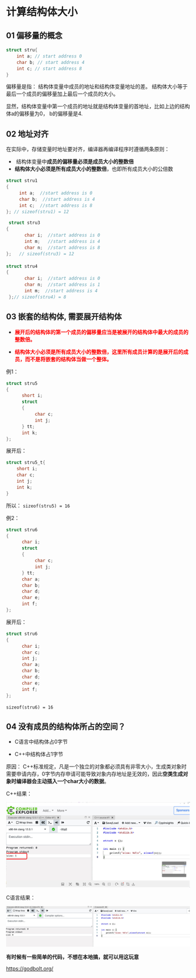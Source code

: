# 计算结构体大小

## 01 偏移量的概念

```c
struct stru{
    int a; // start address 0
    char b; // start address 4
    int c; // start address 8
}
```

偏移量是指： 结构体变量中成员的地址和结构体变量地址的差。 结构体大小等于最后一个成员的偏移量加上最后一个成员的大小。

显然，结构体变量中第一个成员的地址就是结构体变量的首地址，比如上边的结构体a的偏移量为0， b的偏移量是4.

## 02 地址对齐

在实际中，存储变量时地址要对齐，编译器再编译程序时遵循两条原则：

-  结构体变量中**成员的偏移量必须是成员大小的整数倍**
- **结构体大小必须是所有成员大小的整数倍**，也即所有成员大小的公倍数

```c
struct stru1  
{  
     int a;  //start address is 0
     char b;  //start address is 4
     int c;  //start address is 8
}; // sizeof(stru1) = 12
```

```c
 struct stru3  
{   
       char i;  //start address is 0 
       int m;   //start address is 4
       char n;  //start address is 8
};   // sizeof(stru3) = 12

struct stru4  
{  
       char i;  //start address is 0
       char n;  //start address is 1
       int m;  //start address is 4
 };// sizeof(stru4) = 8
```

## 03 嵌套的结构体, 需要展开结构体

- **<font color='red'>展开后的结构体的第一个成员的偏移量应当是被展开的结构体中最大的成员的整数倍。</font>**

- **<font color='red'>结构体大小必须是所有成员大小的整数倍，这里所有成员计算的是展开后的成员，而不是将嵌套的结构体当做一个整体。</font>**

例1： 

```c
struct stru5  
{  
      short i;  
      struct   
      {  
           char c;  
           int j;  
      } tt;   
      int k;  
};
```

展开后：

```c
struct stru5_t{
    short i;
    char c;
    int j;
    int k;
}
```

所以： `sizeof(stru5) = 16`

例2：

```c
struct stru6  
{  
      char i;  
      struct   
      {  
           char c;  
           int j;  
      } tt;   
      char a;  
      char b;  
      char d;  
      char e;  
      int f;  
};
```

展开后：

```c
struct stru6  
{  
      char i;  
      char c;  
      int j;  
      char a;  
      char b;  
      char d;  
      char e;  
      int f;  
};
```

`sizeof(stru6) = 16`

## 04 没有成员的结构体所占的空间？

- C语言中结构体占0字节

- C++中结构体占1字节

原因： C++标准规定，凡是一个独立的对象都必须具有非零大小，生成类对象时需要申请内存，0字节内存申请可能导致对象内存地址是无效的，因此**空类生成对象时编译器会主动插入一个char大小的数据**。

C++结果：

![image-20211101110858512](1_计算结构体大小.assets/image-20211101110858512.png)

C语言结果：

![image-20211101112000465](1_计算结构体大小.assets/image-20211101112000465.png)

**有时候有一些简单的代码，不想在本地搞，就可以用这玩意**

https://godbolt.org/
